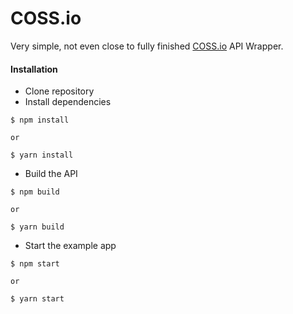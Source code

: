# COSS.io

Very simple, not even close to fully finished [COSS.io](https://coss.io/) API Wrapper.


#### Installation

* Clone repository
* Install dependencies

```
$ npm install

or

$ yarn install
```

* Build the API

```
$ npm build

or

$ yarn build
```

* Start the example app

```
$ npm start

or

$ yarn start
```
